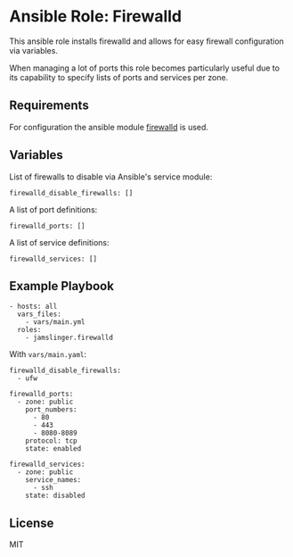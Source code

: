 Ansible Role: Firewalld
=========
This ansible role installs firewalld and allows for easy firewall 
configuration via variables. 

When managing a lot of ports this role becomes particularly useful due 
to its capability to specify lists of ports and services per zone.


Requirements
------------
For configuration the ansible module [firewalld](https://docs.ansible.com/ansible/latest/collections/ansible/posix/firewalld_module.html) is used.

Variables
------------
List of firewalls to disable via Ansible's service module:
```
firewalld_disable_firewalls: []
```

A list of port definitions:
```
firewalld_ports: []
```

A list of service definitions:
```
firewalld_services: []
```

Example Playbook
------------
```
- hosts: all
  vars_files:
    - vars/main.yml
  roles:
    - jamslinger.firewalld
```

With `vars/main.yaml`:
```
firewalld_disable_firewalls:
  - ufw

firewalld_ports:
  - zone: public
    port_numbers:
      - 80
      - 443
      - 8080-8089
    protocol: tcp
    state: enabled

firewalld_services:
  - zone: public
    service_names:
      - ssh
    state: disabled

```


License
------------
MIT
